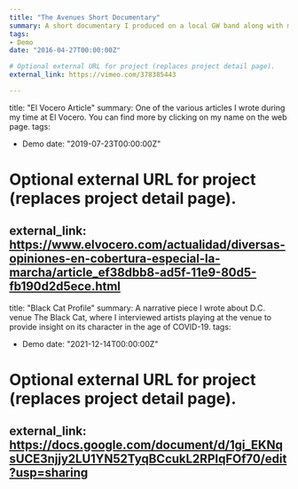 ```yaml
---
title: "The Avenues Short Documentary"
summary: A short documentary I produced on a local GW band along with my classmates
tags:
- Demo
date: "2016-04-27T00:00:00Z"

# Optional external URL for project (replaces project detail page).
external_link: https://vimeo.com/378385443 

---
```

title: "El Vocero Article"
summary: One of the various articles I wrote during my time at El Vocero. You can find more by clicking on my name on the web page.
tags:
- Demo
date: "2019-07-23T00:00:00Z"

# Optional external URL for project (replaces project detail page).
external_link: https://www.elvocero.com/actualidad/diversas-opiniones-en-cobertura-especial-la-marcha/article_ef38dbb8-ad5f-11e9-80d5-fb190d2d5ece.html
---

title: "Black Cat Profile"
summary: A narrative piece I wrote about D.C. venue The Black Cat, where I interviewed artists playing at the venue to provide insight on its character in the age of COVID-19.
tags:
- Demo
date: "2021-12-14T00:00:00Z"

# Optional external URL for project (replaces project detail page).
external_link: https://docs.google.com/document/d/1gi_EKNqsUCE3njjy2LU1YN52TyqBCcukL2RPIqFOf70/edit?usp=sharing
--- 